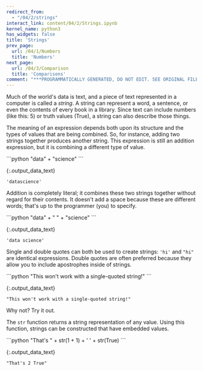 ```yaml
---
redirect_from:
  - "/04/2/strings"
interact_link: content/04/2/Strings.ipynb
kernel_name: python3
has_widgets: false
title: 'Strings'
prev_page:
  url: /04/1/Numbers
  title: 'Numbers'
next_page:
  url: /04/3/Comparison
  title: 'Comparisons'
comment: "***PROGRAMMATICALLY GENERATED, DO NOT EDIT. SEE ORIGINAL FILES IN /content***"
---
```


Much of the world's data is text, and a piece of text represented in a computer is called a *string*. A string can represent a word, a sentence, or even the contents of every book in a library. Since text can include numbers (like this: 5) or truth values (True), a string can also describe those things.

The meaning of an expression depends both upon its structure and the types of values that are being combined. So, for instance, adding two strings together produces another string. This expression is still an addition expression, but it is combining a different type of value.

<div markdown="1" class="cell code_cell">
<div class="input_area" markdown="1">
```python
"data" + "science"
```
</div>

<div class="output_wrapper" markdown="1">
<div class="output_subarea" markdown="1">


{:.output_data_text}
```
'datascience'
```


</div>
</div>
</div>

Addition is completely literal; it combines these two strings together without regard for their contents. It doesn't add a space because these are different words; that's up to the programmer (you) to specify.

<div markdown="1" class="cell code_cell">
<div class="input_area" markdown="1">
```python
"data" + " " + "science"
```
</div>

<div class="output_wrapper" markdown="1">
<div class="output_subarea" markdown="1">


{:.output_data_text}
```
'data science'
```


</div>
</div>
</div>

Single and double quotes can both be used to create strings: `'hi'` and `"hi"` are identical expressions. Double quotes are often preferred because they allow you to include apostrophes inside of strings.

<div markdown="1" class="cell code_cell">
<div class="input_area" markdown="1">
```python
"This won't work with a single-quoted string!"
```
</div>

<div class="output_wrapper" markdown="1">
<div class="output_subarea" markdown="1">


{:.output_data_text}
```
"This won't work with a single-quoted string!"
```


</div>
</div>
</div>

Why not? Try it out.

The `str` function returns a string representation of any value. Using this function, strings can be constructed that have embedded values.

<div markdown="1" class="cell code_cell">
<div class="input_area" markdown="1">
```python
"That's " + str(1 + 1) + ' ' + str(True)
```
</div>

<div class="output_wrapper" markdown="1">
<div class="output_subarea" markdown="1">


{:.output_data_text}
```
"That's 2 True"
```


</div>
</div>
</div>
